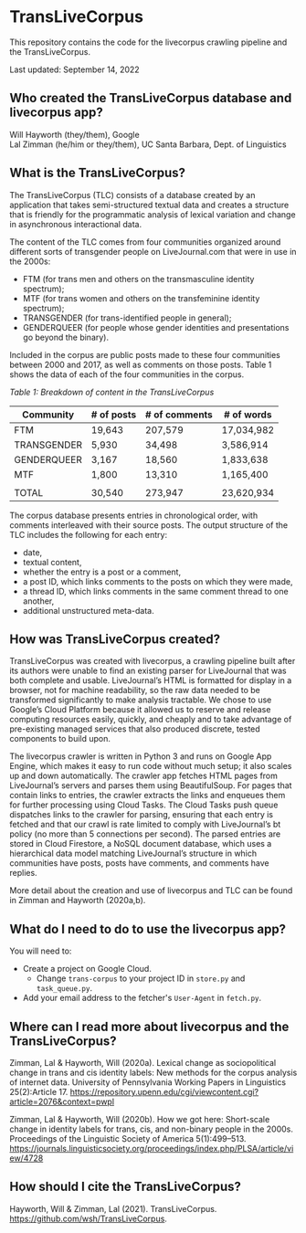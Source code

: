 # TransLiveCorpus

This repository contains the code for the livecorpus crawling pipeline and the TransLiveCorpus.

Last updated: September 14, 2022

## Who created the TransLiveCorpus database and livecorpus app?

Will Hayworth (they/them), Google</br>
Lal Zimman (he/him or they/them), UC Santa Barbara, Dept. of Linguistics

## What is the TransLiveCorpus?

The TransLiveCorpus (TLC) consists of a database created by an application that takes semi-structured textual data and creates a structure that is friendly for the programmatic analysis of lexical variation and change in asynchronous interactional data.

The content of the TLC comes from four communities organized around different sorts of transgender people on LiveJournal.com that were in use in the 2000s: 
* FTM (for trans men and others on the transmasculine identity spectrum);
* MTF (for trans women and others on the transfeminine identity spectrum);
* TRANSGENDER (for trans-identified people in general);
* GENDERQUEER (for people whose gender identities and presentations go beyond the binary).

Included in the corpus are public posts made to these four communities between 2000 and 2017, as well as comments on those posts. Table 1 shows the data of each of the four communities in the corpus.

*Table 1: Breakdown of content in the TransLiveCorpus*

| Community	    | # of posts    | # of comments  | # of words     |
| ------------- | ------------- | -------------- | -------------- |
| FTM           |    19,643     |     207,579    |  17,034,982    |
| TRANSGENDER   |     5,930     |      34,498    |   3,586,914    |
| GENDERQUEER   |     3,167     |      18,560    |   1,833,638    |
| MTF           |     1,800     |      13,310    |   1,165,400    |
|               |               |                |                |
| TOTAL         |    30,540     |     273,947    |  23,620,934    |

The corpus database presents entries in chronological order, with comments interleaved with their source posts. The output structure of the TLC includes the following for each entry: 
* date, 
* textual content, 
* whether the entry is a post or a comment, 
* a post ID, which links comments to the posts on which they were made,
* a thread ID, which links comments in the same comment thread to one another,
* additional unstructured meta-data.

## How was TransLiveCorpus created?

TransLiveCorpus was created with livecorpus, a crawling pipeline built after its authors were unable to find an existing parser for LiveJournal that was both complete and usable. LiveJournal’s HTML is formatted for display in a browser, not for machine readability, so the raw data needed to be transformed significantly to make analysis tractable. We chose to use Google’s Cloud Platform because it allowed us to reserve and release computing resources easily, quickly, and cheaply and to take advantage of pre-existing managed services that also produced discrete, tested components to build upon.

The livecorpus crawler is written in Python 3 and runs on Google App Engine, which makes it easy to run code without much setup; it also scales up and down automatically. The crawler app fetches HTML pages from LiveJournal’s servers and parses them using BeautifulSoup. For pages that contain links to entries, the crawler extracts the links and enqueues them for further processing using Cloud Tasks. The Cloud Tasks push queue dispatches links to the crawler for parsing, ensuring that each entry is fetched and that our crawl is rate limited to comply with LiveJournal’s bt policy (no more than 5 connections per second). The parsed entries are stored in Cloud Firestore, a NoSQL document database, which uses a hierarchical data model matching LiveJournal’s structure in which communities have posts, posts have comments, and comments have replies.

More detail about the creation and use of livecorpus and TLC can be found in Zimman and Hayworth (2020a,b).

## What do I need to do to use the livecorpus app?

You will need to:
* Create a project on Google Cloud.
  * Change `trans-corpus` to your project ID in `store.py` and `task_queue.py`.
* Add your email address to the fetcher's `User-Agent` in `fetch.py`.

## Where can I read more about livecorpus and the TransLiveCorpus?

Zimman, Lal & Hayworth, Will (2020a). Lexical change as sociopolitical change in trans and cis identity labels: New methods for the corpus analysis of internet data. University of Pennsylvania Working Papers in Linguistics 25(2):Article 17. https://repository.upenn.edu/cgi/viewcontent.cgi?article=2076&context=pwpl

Zimman, Lal & Hayworth, Will (2020b). How we got here: Short-scale change in identity labels for trans, cis, and non-binary people in the 2000s. Proceedings of the Linguistic Society of America 5(1):499–513. https://journals.linguisticsociety.org/proceedings/index.php/PLSA/article/view/4728

## How should I cite the TransLiveCorpus?

Hayworth, Will & Zimman, Lal (2021). TransLiveCorpus. https://github.com/wsh/TransLiveCorpus.
